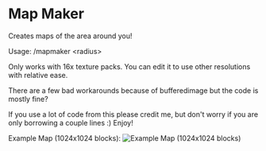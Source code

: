 # Map Maker

Creates maps of the area around you!

Usage: /mapmaker \<radius\>

Only works with 16x texture packs. You can edit it to use other resolutions with relative ease.

There are a few bad workarounds because of bufferedimage but the code is mostly fine?

If you use a lot of code from this please credit me, but don't worry if you are only borrowing a couple lines :)
Enjoy! 

Example Map (1024x1024 blocks):
![Example Map (1024x1024 blocks)](./Maps/Map-Example.png)
